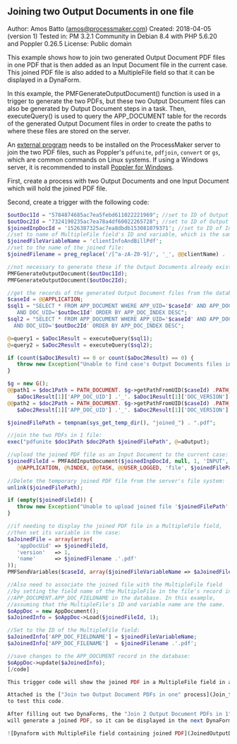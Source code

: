 ## Joining two Output Documents in one file 

Author: Amos Batto (amos@processmaker.com)
Created: 2018-04-05 (version 1)
Tested in: PM 3.2.1 Community in Debian 8.4 with PHP 5.6.20 and Poppler 0.26.5
License: Public domain

This example shows how to join two generated Output Document PDF files in 
one PDF that is then added as an Input Document file in the current case.
This joined PDF file is also added to a MultipleFile field so that it
can be displayed in a DynaForm.

In this example, the PMFGenerateOutputDocument() function is used in a trigger 
to generate the two PDFs, but these two Output Document files can also be generated by 
Output Document steps in a task. Then, executeQuery() is used to query the 
APP_DOCUMENT table for the records of the generated Output Document files in order to create the paths
to where these files are stored on the server.

An [external program](https://stackoverflow.com/questions/2507766/merge-convert-multiple-pdf-files-into-one-pdf) needs to be installed on the ProcessMaker server to
join the two PDF files, such as Poppler's `pdfunite`, `pdfjoin`, `convert` or `gs`, 
which are common commands on Linux systems. If using a Windows server, it is
recommended to install [Poppler for Windows](https://sourceforge.net/projects/poppler-win32/). 

First, create a process with two Output Documents and one Input Document which will hold the joined PDF file.

Second, create a trigger with the following code:
```php
$outDoc1Id = "5784874685ac7ea5febd611022221969"; //set to ID of Output Document 1
$outDoc2Id = "7324190235ac7ea78a4df60022265728"; //set to ID of Output Document 2
$joinedInpDocId = '1526387325ac7ea8dbdb153081079371'; //set to ID of Input Document
//set to name of MultipleFile field's ID and variable, which is the same in this example:
$joinedFileVariableName = 'clientInfoAndBillPdf'; 
//set to the name of the joined file:
$joinedFilename = preg_replace('/[^a-zA-Z0-9]/', '_', @@clientName) . '_InfoAndBill'; 

//not necessary to generate these if the Output Documents already exist in the case: 
PMFGenerateOutputDocument($outDoc1Id);
PMFGenerateOutputDocument($outDoc2Id);

//get the records of the generated Output Document files from the database:
$caseId = @@APPLICATION;
$sql1 = "SELECT * FROM APP_DOCUMENT WHERE APP_UID='$caseId' AND APP_DOC_STATUS='ACTIVE' 
   AND DOC_UID='$outDoc1Id' ORDER BY APP_DOC_INDEX DESC";
$sql2 = "SELECT * FROM APP_DOCUMENT WHERE APP_UID='$caseId' AND APP_DOC_STATUS='ACTIVE' 
  AND DOC_UID='$outDoc2Id' ORDER BY APP_DOC_INDEX DESC";

@=query1 = $aDoc1Result = executeQuery($sql1);
@=query2 = $aDoc2Result = executeQuery($sql2);

if (count($aDoc1Result) == 0 or count($aDoc2Result) == 0) {
   throw new Exception("Unable to find case's Output Documents files in the APP_DOCUMENTS table"); 
}

$g = new G();
@@path1 = $doc1Path = PATH_DOCUMENT. $g->getPathFromUID($caseId) .PATH_SEP. 'outdocs' .PATH_SEP. 
   $aDoc1Result[1]['APP_DOC_UID'] .'_'. $aDoc1Result[1]['DOC_VERSION'] .'.pdf';
@@path2 = $doc2Path = PATH_DOCUMENT. $g->getPathFromUID($caseId) .PATH_SEP. 'outdocs' .PATH_SEP. 
   $aDoc2Result[1]['APP_DOC_UID'] .'_'. $aDoc2Result[1]['DOC_VERSION'] .'.pdf';   

$joinedFilePath = tempnam(sys_get_temp_dir(), "joined_") . ".pdf";

//join the two PDFs in 1 file:
exec("pdfunite $doc1Path $doc2Path $joinedFilePath", @=aOutput);

//upload the joined PDF file as an Input Document to the current case:
$joinedFileId = PMFAddInputDocument($joinedInpDocId, null, 1, 'INPUT', '', 'Add',
   @@APPLICATION, @%INDEX, @@TASK, @@USER_LOGGED, 'file', $joinedFilePath);
   
//Delete the temporary joined PDF file from the server's file system:
unlink($joinedFilePath);

if (empty($joinedFileId)) {
   throw new Exception("Unable to upload joined file '$joinedFilePath' to case.");
} 

//if needing to display the joined PDF file in a MultipleFile field, 
//then set its variable in the case:
$aJoinedFile = array(array(
   'appDocUid' => $joinedFileId,
   'version'   => 1,
   'name'      => $joinedFilename .'.pdf'
));
PMFSendVariables($caseId, array($joinedFileVariableName => $aJoinedFile));

//Also need to associate the joined file with the MultipleFile field 
//by setting the field name of the MultipleFile in the file's record in
//APP_DOCUMENT.APP_DOC_FIELDNAME in the database. In this example, 
//assuming that the MultipleFile's ID and variable name are the same.
$oAppDoc = new AppDocument();
$aJoinedInfo = $oAppDoc->Load($joinedFileId, 1);

//Set to the ID of the MultipleFile field:
$aJoinedInfo['APP_DOC_FIELDNAME'] = $joinedFileVariableName; 
$aJoinedInfo['APP_DOC_FILENAME']  = $joinedFilename .'.pdf';

//save changes to the APP_DOCUMENT record in the database:
$oAppDoc->update($aJoinedInfo);
[/code]

This trigger code will show the joined PDF in a MultipleFile field in a subsequent DynaForm in the process.

Attached is the ["Join two Output Document PDFs in one" process](Join_two_Output_Document_PDFs_in_one-1.pmx) that can be used 
to test this code.

After filling out two DynaForms, the "Join 2 Output Document PDFs in 1" trigger
will generate a joined PDF, so it can be displayed in the next DynaForm:

![Dynaform with MultipleFile field containing joined PDF](JoinedOutputDocsInFileField.png)

